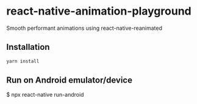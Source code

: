 # react-native-animation-playground
Smooth performant animations using react-native-reanimated

## Installation

```bash
yarn install 
```
## Run on Android emulator/device
$ npx react-native run-android

